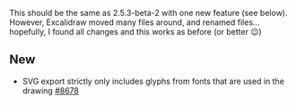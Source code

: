 This should be the same as 2.5.3-beta-2 with one new feature (see below). However, Excalidraw moved many files around, and renamed files... hopefully, I found all changes and this works as before (or better 😉)

## New
- SVG export strictly only includes glyphs from fonts that are used in the drawing [#8678](https://github.com/excalidraw/excalidraw/issues/8678)
